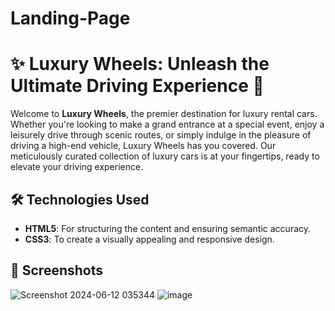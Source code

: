 # Landing-Page
# ✨ Luxury Wheels: Unleash the Ultimate Driving Experience 🌟

Welcome to **Luxury Wheels**, the premier destination for luxury rental cars. Whether you're looking to make a grand entrance at a special event, enjoy a leisurely drive through scenic routes, or simply indulge in the pleasure of driving a high-end vehicle, Luxury Wheels has you covered. Our meticulously curated collection of luxury cars is at your fingertips, ready to elevate your driving experience.

## 🛠️ Technologies Used
- **HTML5**: For structuring the content and ensuring semantic accuracy.
- **CSS3**: To create a visually appealing and responsive design.

## 📸 Screenshots
![Screenshot 2024-06-12 035344](https://github.com/RVDhanushkumar/Landing-Page/assets/165562580/d89d12bd-4751-474c-a790-3052bafdd361)
![image](https://github.com/RVDhanushkumar/Landing-Page/assets/165562580/ed6ed127-114a-4cf1-91db-f0e4e14a9d07)



